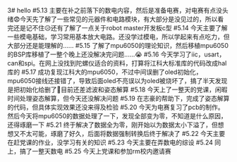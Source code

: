 3# hello
#5.13
主要在补之前落下的数电内容，然后是准备电赛，对电赛有点没头绪😨今天先了解了一些常见的元器件和电路模块，有大部分是没见过的，所以看完还是记不住😥还有了解了一点关于robot master开发板c型
#5.14
今天主要了解一些模电基础，学习常用基本放大电路。还没学过模电，所以学起来有点吃力，但大部分还是能理解的......
#5.15
了解了mpu6050的理论知识，然后移植mpu6050的BSP库移植了一整个晚上还没解决完问题......😭
#5.16
今天学习了iic，usart，can和spi。在网上没找到陀螺仪适合的资料，打算将江科大标准库的代码改成hal库的
#5.17
成功复现江科大的mpu6050，不过中间误删了oled初始化，mpu6050接线还接错了，导致后面oled不亮误以为oled被烧坏了，搞了半天发现是把初始化给删了🤥目前还差滤波和姿态解算
#5.18
今天上了一整天的党课，闲暇时间处理姿态解算，但今天还没解决问题
#5.19
在志豪的帮助下，完成了姿态解算的代码，但具体实现效果还没来得及检验
#5.20
今天为电赛复习了pcb的制作。然后今天将mpu6050的数据处理了一下，发现全部变为零，不知道是什么原因，还得琢磨一下
#5.21
终于解决了数据全为零，刚开始以为数据太小下溢了，但想想又不太可能，琢磨了好久，后面将数据强制转换后终于解决了
#5.22
今天主要在赶党课的作业，没学习有关的知识
#5.23
今天主要在弄数电的综设
#5.24
同上，搞了一整天数电
#5.25
今天上党课和参加rm校内邀请赛
